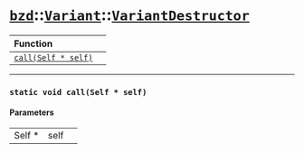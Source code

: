 # [`bzd`](../../../index.md)::[`Variant`](../../index.md)::[`VariantDestructor`](../index.md)


|Function||
|:---|:---|
|[`call(Self * self)`](./index.md)||
------
### `static void call(Self * self)`

#### Parameters
||||
|---:|:---|:---|
|Self *|self||
